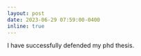 ```yaml
---
layout: post
date: 2023-06-29 07:59:00-0400
inline: true
---
```


I have successfully defended my phd thesis.
